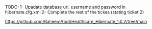 TODO: 
 1- Upadate database url, username and password in hibernate.cfg.xml
 2- Complete the rest of the tickes (stating ticket 2)

https://github.com/RaheemAbol/Healthcare_Hibernate_1.0.2/tree/main
